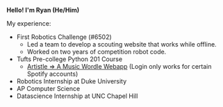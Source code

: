 **Hello!
I'm Ryan (He/Him)**

My experience:
- First Robotics Challenge (#6502)
  - Led a team to develop a scouting website that works while offline.
  - Worked on two years of competition robot code.
- Tufts Pre-college Python 201 Course
  - [Artistle => A Music Wordle Webapp](https://ryfi.pythonanywhere.com/single-player) (Login only works for certain Spotify accounts)
- Robotics Internship at Duke University
- AP Computer Science
- Datascience Internship at UNC Chapel Hill
